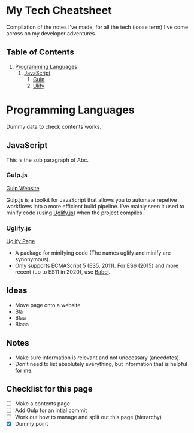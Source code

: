 # My Tech Cheatsheet

Compilation of the notes I've made, for all the tech (loose term) I've come across on my developer adventures.

## Table of Contents

1. [Programming Languages](#programminglanguages)
    1. [JavaScript](#javascript)
        1. [Gulp](#gulp)
        2. [Ulify](#uglify)

# Programming Languages <a name="programminglanguages"></a>

Dummy data to check contents works.

## JavaScript <a name="javascript"></a>

This is the sub paragraph of Abc.

### Gulp.js

[Gulp Website](https://gulpjs.com/)

Gulp.js is a toolkit for JavaScript that allows you to automate repetive workflows into a more efficient build pipeline. I've mainly seen it used to minify code (using [Uglify.js](#uglify)) when the project compiles.

### Uglify.js

[Uglify Page](https://www.npmjs.com/package/uglify-js)

- A package for minifying code (The names uglify and minify are synonymous).
- Only supports ECMAScript 5 (ES5, 2011). For ES6 (2015) and more recent (up to ES11 in 2020), use [Babel](https://babeljs.io/).

## Ideas

- Move page onto a website
- Bla
- Blaa
- Blaaa

## Notes

- Make sure information is relevant and not unecessary (anecdotes).
- Don't need to list absolutely everything, but information that is helpful for me.

## Checklist for this page

- [ ] Make a contents page
- [ ] Add Gulp for an intial commit
- [ ] Work out how to manage and split out this page (hierarchy)
- [x] Dummy point